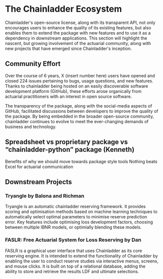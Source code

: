# The Chainladder Ecosystem

Chainladder's open-source license, along with its transparent API, not only encourages users to enhance the quality
of its existing features, but also enables them to extend the package with new features and to use it as a dependency
in downstream applications. This section will highlight the nascent, but growing involvement of the actuarial community,
along with new projects that have emerged since Chainladder's inception.

## Community Effort

Over the course of 6 years, X (insert number here) users have opened and closed 224 issues pertaining to bugs, usage
questions, and new features. Thanks to chainladder being hosted on an easily discoverable software development platform
(GitHub), these efforts arose organically from actuarial practitioners with an interest in open source software. 

The transparency of the package, along with the social-media aspects of GitHub, facilitated discussions between 
developers to improve the quality of the package. By being embedded in the broader open-source community, chainladder 
continues to evolve to meet the ever-changing demands of business and technology.

## Spreadsheet vs proprietary package vs “chainladder-python” package (Kenneth)
Benefits of why we should move towards package style tools
Nothing beats Excel for actuarial communication

## Downstream Projects

### Tryangle by Balona and Richman
Tryangle is an automatic chainladder reserving framework. It provides scoring and optimisation methods based on machine learning techniques to automatically select optimal parameters to minimise reserve prediction error. Key features include optimising loss development factors, choosing between multiple IBNR models, or optimially blending these models.

### FASLR: Free Actuarial System for Loss Reserving by Dan

FASLR is a graphical user interface that uses Chainladder as its core reserving engine. It is intended to extend the
functionality of Chainladder by enabling the user to conduct reserve studies via interactive menus, screens, and mouse
clicks. It is built on top of a relational database, adding the ability to store and retrieve the results LDF and ultimate selections.